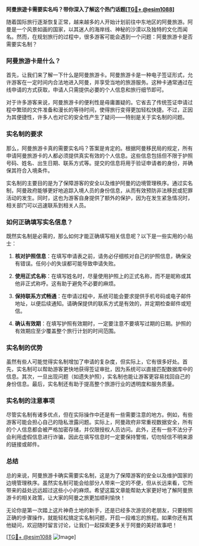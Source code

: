 **阿曼旅遊卡需要实名吗？带你深入了解这个热门话题[[TG💪+ @esim1088](https://t.me/s/esim1088)]**

随着国际旅行逐渐恢复正常，越来越多的人开始计划前往中东地区的阿曼旅游。阿曼是一个风景如画的国家，以其迷人的海岸线、神秘的沙漠以及独特的文化而闻名。然而，在规划旅行的过程中，很多游客可能会遇到一个问题：阿曼旅游卡是否需要实名制？

### 阿曼旅游卡是什么？

首先，让我们来了解一下什么是阿曼旅游卡。阿曼旅游卡是一种电子签证形式，允许游客在一定时间内合法地进入阿曼，并享受当地的旅游服务。这种卡通常通过在线申请的方式获取，申请人只需提供必要的个人信息和旅行细节即可。

对于许多游客来说，阿曼旅游卡的便利性是毋庸置疑的。它省去了传统签证申请过程中繁琐的文件准备和漫长的等待时间，使得旅行变得更加轻松快捷。不过，正因为其便捷性，许多人也对它的安全性产生了疑问——特别是关于实名制的问题。

### 实名制的要求

那么，阿曼旅游卡真的需要实名吗？答案是肯定的。根据阿曼移民局的规定，所有申请阿曼旅游卡的人都必须提供真实有效的个人信息。这些信息包括但不限于护照号码、姓名、出生日期、联系方式等。提交的信息将用于验证申请者的身份，并确保其符合入境条件。

实名制的主要目的是为了保障游客的安全以及维护阿曼的边境管理秩序。通过实名制，阿曼政府能够更好地追踪入境人员的身份信息，从而有效预防非法移民或犯罪活动的发生。同时，这也为游客自身提供了额外的保护，因为在发生紧急情况时，相关部门可以迅速联系到相关人员。

### 如何正确填写实名信息？

既然实名制是必需的，那么如何才能正确填写相关信息呢？以下是一些实用的小贴士：

1. **核对护照信息**：在填写申请表之前，请务必仔细核对自己的护照信息，确保没有错误。任何小的失误都可能导致申请失败。
   
2. **使用正式名称**：在填写姓名时，尽量使用护照上的正式名称，而不是昵称或其他非正式称呼。这有助于避免不必要的麻烦。

3. **保持联系方式畅通**：在申请过程中，系统可能会要求提供手机号码或电子邮件地址，以便后续通知。请确保提供的联系方式是有效的，并定期检查邮件或短信。

4. **确认有效期**：在填写护照有效期时，一定要注意不要填写过期的日期。护照的有效期应至少覆盖整个旅行计划的时间范围。

### 实名制的优势

虽然有些人可能觉得实名制增加了申请的复杂度，但实际上，它有很多好处。首先，实名制可以帮助游客更快地获得签证审批，因为系统可以直接匹配数据库中的信息。其次，一旦出现问题（如遗失护照），实名制也能让游客更容易找回自己的身份信息。最后，实名制还有助于提高整个旅游行业的透明度和服务质量。

### 实名制的注意事项

尽管实名制有诸多优点，但在实际操作中还是有一些需要注意的地方。例如，有些游客可能会担心自己的隐私泄露问题。实际上，阿曼政府非常重视数据安全，所有的个人信息都会被严格加密存储，并仅限授权人员访问。此外，还有一些不法分子会利用虚假信息进行诈骗，因此在填写信息时一定要保持警惕，切勿轻信不明来源的链接或邮件。

### 总结

总的来说，阿曼旅游卡确实需要实名制，这是为了保障游客的安全以及维护国家的边境管理秩序。虽然实名制可能会给部分人带来一定的不便，但从长远来看，它所带来的益处远远超过这些小小的麻烦。希望这篇文章能帮助大家更好地了解阿曼旅游卡的相关政策，让大家的阿曼之旅更加顺利愉快！

无论你是第一次踏上这片神奇土地的新手，还是已经多次游览的老朋友，只要按照正确的步骤操作，就能轻松搞定实名制问题，开启一段难忘的旅程。如果你还有其他疑问，欢迎随时留言讨论，让我们一起探索更多关于阿曼的美好故事吧！

[[TG💪+ @esim1088](https://t.me/s/esim1088) ![Image](https://i.postimg.cc/4NQfJmqS/Snipaste-2025-05-13-00-14-12.png)]